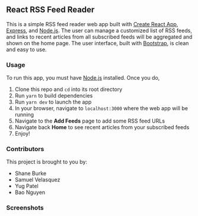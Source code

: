 ## React RSS Feed Reader
This is a simple RSS feed reader web app built with [Create React App](https://github.com/facebook/create-react-app), [Express](https://expressjs.com/), and [Node.js](https://nodejs.org/en/). The user can manage a customized list of RSS feeds, and links to recent articles from all subscribed feeds will be aggregated and shown on the home page. The user interface, built with [Bootstrap](https://getbootstrap.com/), is clean and easy to use.

### Usage
To run this app, you must have [Node.js](https://nodejs.org/en/) installed. Once you do,
1. Clone this repo and `cd` into its root directory
2. Run `yarn` to build dependencies
3. Run `yarn dev` to launch the app
4. In your browser, navigate to `localhost:3000` where the web app will be running
5. Navigate to the __Add Feeds__ page to add some RSS feed URLs
6. Navigate back __Home__ to see recent articles from your subscribed feeds
7. Enjoy!
### Contributors
This project is brought to you by:
- Shane Burke
- Samuel Velasquez
- Yug Patel
- Bao Nguyen
### Screenshots
